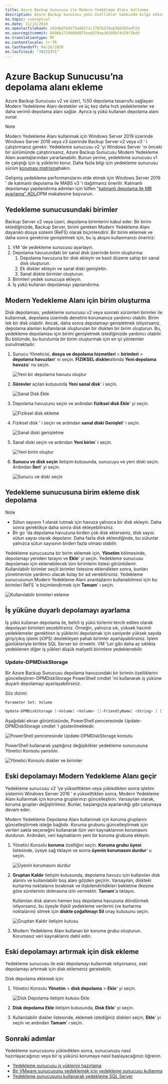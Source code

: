 ```yaml
---
title: Azure Backup Sunucusu ile Modern Yedekleme Alanı kullanma
description: Azure Backup Sunucusu yeni özellikler hakkında bilgi edinin. Bu makalede, yedekleme sunucusu yüklemenizin nasıl yükseltileceği açıklanır.
ms.topic: conceptual
ms.date: 11/13/2018
ms.openlocfilehash: c6346d7b0275a00271c1787b378a63b8365edf2d
ms.sourcegitcommit: 849bb1729b89d075eed579aa36395bf4d29f3bd9
ms.translationtype: MT
ms.contentlocale: tr-TR
ms.lasthandoff: 04/28/2020
ms.locfileid: "74172371"
---
```

# <a name="add-storage-to-azure-backup-server"></a>Azure Backup Sunucusu’na depolama alanı ekleme

Azure Backup Sunucusu v2 ve üzeri, %50 depolama tasarrufu sağlayan Modern Yedekleme Alanı destekler ve üç kez daha hızlı yedeklemeler ve daha verimli depolama alanı sağlar. Ayrıca iş yükü kullanan depolama alanı sunar.

> [!NOTE]
> Modern Yedekleme Alanı kullanmak için Windows Server 2019 üzerinde Windows Server 2016 veya v3 üzerinde Backup Server v2 veya v3 ' i çalıştırmanız gerekir.
> Yedekleme sunucusu v2 'yi Windows Server 'ın önceki bir sürümünde çalıştırırsanız, Azure Backup Sunucusu Modern Yedekleme Alanı avantajlarından yararlanabilir. Bunun yerine, yedekleme sunucusu v1 ile çalıştığı için iş yüklerini korur. Daha fazla bilgi için yedekleme sunucusu sürüm [koruması matrisine](backup-mabs-protection-matrix.md)bakın.
>
> Gelişmiş yedekleme performanslarını elde etmek için Windows Server 2019 ' de katmanlı depolama ile MABS v3 'i dağıtmanız önerilir. Katmanlı depolamayı yapılandırma adımları için lütfen "[katmanlı depolama Ile MB ayarlama" ADLı](https://docs.microsoft.com/system-center/dpm/add-storage?view=sc-dpm-2019#set-up-mbs-with-tiered-storage)DPM makalesine başvurun.

## <a name="volumes-in-backup-server"></a>Yedekleme sunucusundaki birimler

Backup Server v2 veya üzeri, depolama birimlerini kabul eder. Bir birim eklediğinizde, Backup Server, birimi gereken Modern Yedekleme Alanı dayanıklı dosya sistemi (ReFS) olarak biçimlendirir. Bir birim eklemek ve daha sonra gerekirse genişletmek için, bu iş akışını kullanmanızı öneririz:

1. VM 'de yedekleme sunucusu ayarlayın.
2. Depolama havuzundaki bir sanal disk üzerinde birim oluşturma:
    1. Depolama havuzuna bir disk ekleyin ve basit düzene sahip bir sanal disk oluşturun.
    2. Ek diskler ekleyin ve sanal diski genişletin.
    3. Sanal diskte birimler oluşturun.
3. Birimleri yedek sunucuya ekleyin.
4. İş yükü kullanan depolamayı yapılandırma.

## <a name="create-a-volume-for-modern-backup-storage"></a>Modern Yedekleme Alanı için birim oluşturma

Disk depolaması, yedekleme sunucusu v2 veya sonraki sürümleri birimler ile kullanmak, depolama üzerinde denetimi korumanıza yardımcı olabilir. Birim tek bir disk olabilir. Ancak, daha sonra depolamayı genişletmek istiyorsanız, depolama alanları kullanılarak oluşturulan bir diskten bir birim oluşturun. Bu, yedekleme depolaması için birimi genişletmek istediğinizde yardımcı olabilir. Bu bölümde, bu kurulumla bir birim oluşturmak için en iyi yöntemler sunulmaktadır.

1. Sunucu Yöneticisi, **dosya ve depolama hizmetleri** > **birimleri** > **depolama havuzları**' nı seçin. **FIZIKSEL diskler**altında **Yeni depolama havuzu**' nu seçin.

    ![Yeni bir depolama havuzu oluştur](./media/backup-mabs-add-storage/mabs-add-storage-1.png)

2. **Görevler** açılan kutusunda **Yeni sanal disk**' i seçin.

    ![Sanal Disk Ekle](./media/backup-mabs-add-storage/mabs-add-storage-2.png)

3. Depolama havuzunu seçin ve ardından **fiziksel disk Ekle**' yi seçin.

    ![Fiziksel disk ekleme](./media/backup-mabs-add-storage/mabs-add-storage-3.png)

4. Fiziksel disk ' i seçin ve ardından **sanal diski Genişlet**' i seçin.

    ![Sanal diski genişletme](./media/backup-mabs-add-storage/mabs-add-storage-4.png)

5. Sanal diski seçin ve ardından **Yeni birim**' i seçin.

    ![Yeni birim oluştur](./media/backup-mabs-add-storage/mabs-add-storage-5.png)

6. **Sunucu ve disk seçin** iletişim kutusunda, sunucuyu ve yeni diski seçin. Ardından **İleri**' yi seçin.

    ![Sunucu ve diski seçin](./media/backup-mabs-add-storage/mabs-add-storage-6.png)

## <a name="add-volumes-to-backup-server-disk-storage"></a>Yedekleme sunucusuna birim ekleme disk depolama

> [!NOTE]
>
> - Sütun sayısını 1 olarak tutmak için havuza yalnızca bir disk ekleyin. Daha sonra gerektikçe daha sonra disk ekleyebilirsiniz.
> - Bir go 'da depolama havuzuna birden çok disk eklerseniz, disk sayısı sütun sayısı olarak depolanır. Daha fazla disk eklendiğinde, bu sütunlar yalnızca sütun sayısının birden fazla olması olabilir.

Yedekleme sunucusuna bir birim eklemek için, **Yönetim** bölmesinde, depolamayı yeniden tarayın ve **Ekle**' yi seçin. Yedekleme sunucusu depolaması için eklenebilecek tüm birimlerin listesi görüntülenir. Kullanılabilir birimler seçili birimler listesine eklendikten sonra, bunları yönetmenize yardımcı olacak kolay bir ad verebilirsiniz. Yedekleme sunucusunun Modern Yedekleme Alanı avantajlarını kullanabilmesi için bu birimleri ReFS 'e biçimlendirmek için **Tamam**' ı seçin.

![Kullanılabilir birimleri ekleme](./media/backup-mabs-add-storage/mabs-add-storage-7.png)

## <a name="set-up-workload-aware-storage"></a>İş yüküne duyarlı depolamayı ayarlama

İş yükü kullanan depolama ile, belirli iş yükü türlerini tercih edilen olarak depolayan birimleri seçebilirsiniz. Örneğin, yalnızca sık, yüksek hacimli yedeklemeler gerektiren iş yüklerini depolamak için saniyede yüksek sayıda giriş/çıkış işlemi (ıOPS) destekleyen pahalı birimler ayarlayabilirsiniz. İşlem günlükleriyle birlikte SQL Server bir örnektir. VM 'Ler gibi daha az sıklıkta yedeklenen diğer iş yükleri düşük maliyetli birimlere yedeklenebilir.

### <a name="update-dpmdiskstorage"></a>Update-DPMDiskStorage

Bir Azure Backup Sunucusu depolama havuzundaki bir birimin özelliklerini güncelleştiren-DPMDiskStorage PowerShell cmdlet 'ini kullanarak iş yüküne duyarlı depolamayı ayarlayabilirsiniz.

Söz dizimi:

`Parameter Set: Volume`

```powershell
Update-DPMDiskStorage [-Volume] <Volume> [[-FriendlyName] <String> ] [[-DatasourceType] <VolumeTag[]> ] [-Confirm] [-WhatIf] [ <CommonParameters>]
```

Aşağıdaki ekran görüntüsünde, PowerShell penceresinde Update-DPMDiskStorage cmdlet 'i gösterilmektedir.

![PowerShell penceresinde Update-DPMDiskStorage komutu](./media/backup-mabs-add-storage/mabs-add-storage-8.png)

PowerShell kullanarak yaptığınız değişiklikler yedekleme sunucusuna Yönetici Konsolu yansıtılır.

![Yönetici Konsolu diskler ve birimler](./media/backup-mabs-add-storage/mabs-add-storage-9.png)

## <a name="migrate-legacy-storage-to-modern-backup-storage"></a>Eski depolamayı Modern Yedekleme Alanı geçir

Yedekleme sunucusu v2 'ye yükselttikten veya yükledikten sonra işletim sistemini Windows Server 2016 ' e yükselttikten sonra, Modern Yedekleme Alanı kullanmak için koruma gruplarınızı güncelleştirin. Varsayılan olarak, koruma grupları değiştirilmez. Bunlar, başlangıçta ayarlandığı gibi çalışmaya devam eder.

Modern Yedekleme Depolama Alanı kullanmak için koruma gruplarını güncelleştirmek isteğe bağlıdır. Koruma grubunu güncelleştirmek için verileri sakla seçeneğini kullanarak tüm veri kaynaklarının korumasını durdurun. Ardından, veri kaynaklarını yeni bir koruma grubuna ekleyin.

1. Yönetici Konsolu **koruma** özelliğini seçin. **Koruma grubu üyesi** listesinde, üyeye sağ tıklayın ve sonra **üyenin korumasını durdur**' u seçin.

   ![Üyenin korumasını durdur](https://docs.microsoft.com/system-center/dpm/media/upgrade-to-dpm-2016/dpm-2016-stop-protection1.png)

2. **Gruptan Kaldır** iletişim kutusunda, depolama havuzu için kullanılan disk alanını ve kullanılabilir boş alanı gözden geçirin. Varsayılan, diskteki kurtarma noktalarını bırakmak ve ilişkilendirildikleri bekletme ilkesine göre sürelerinin dolmasına izin vermektir. **Tamam**'a tıklayın.

   Kullanılan disk alanını hemen boş depolama havuzuna döndürmek istiyorsanız, bu üyeyle ilişkili yedekleme verilerini (ve kurtarma noktalarını) silmek için **diskte çoğaltmayı Sil** onay kutusunu seçin.

   ![Gruptan Kaldır iletişim kutusu](https://docs.microsoft.com/system-center/dpm/media/upgrade-to-dpm-2016/dpm-2016-retain-data.png)

3. Modern Yedekleme Alanı kullanan bir koruma grubu oluşturun. Korumasız veri kaynaklarını dahil edin.

## <a name="add-disks-to-increase-legacy-storage"></a>Eski depolamayı artırmak için disk ekleme

Yedekleme sunucusu ile eski depolamayı kullanmak istiyorsanız, eski depolamayı artırmak için disk eklemeniz gerekebilir.

Disk depolama eklemek için:

1. Yönetici Konsolu **Yönetim** > **disk depolama** > **Ekle**' yi seçin.

    ![Disk Depolama iletişim kutusu Ekle](https://docs.microsoft.com/system-center/dpm/media/upgrade-to-dpm-2016/dpm-2016-add-disk-storage.png)

2. **Disk depolama Ekle** iletişim kutusunda, **Disk Ekle**' yi seçin.

3. Kullanılabilir diskler listesinde, eklemek istediğiniz diskleri seçin, **Ekle**' yi seçin ve ardından **Tamam**' ı seçin.

## <a name="next-steps"></a>Sonraki adımlar

Yedekleme sunucusunu yükledikten sonra, sunucunuzu nasıl hazırlayacağınızı veya bir iş yükünü korumaya nasıl başlayacağınızı öğrenin.

- [Yedekleme sunucusu iş yüklerini hazırlama](backup-azure-microsoft-azure-backup.md)
- [Bir VMware sunucusunu yedeklemek için yedekleme sunucusu kullanma](backup-azure-backup-server-vmware.md)
- [Yedekleme sunucusunu kullanarak yedekleme SQL Server](backup-azure-sql-mabs.md)
